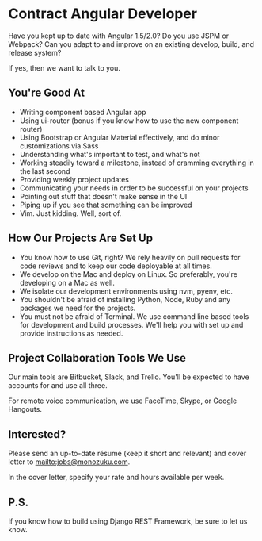 <!--
Title: Contract Angular Developer
Print Footer Left: %title
Print Footer Right: %page of %total ● %date, %time

-->

# Contract Angular Developer

Have you kept up to date with Angular 1.5/2.0? Do you use JSPM or Webpack? Can you adapt to and improve on an existing develop, build, and release system?

If yes, then we want to talk to you.

## You're Good At

* Writing component based Angular app
* Using ui-router (bonus if you know how to use the new component router)
* Using Bootstrap or Angular Material effectively, and do minor customizations via Sass
* Understanding what's important to test, and what's not
* Working steadily toward a milestone, instead of cramming everything in the last second
* Providing weekly project updates
* Communicating your needs in order to be successful on your projects
* Pointing out stuff that doesn't make sense in the UI
* Piping up if you see that something can be improved
* Vim. Just kidding. Well, sort of.

## How Our Projects Are Set Up

* You know how to use Git, right? We rely heavily on pull requests for code reviews and to keep our code deployable at all times.
* We develop on the Mac and deploy on Linux. So preferably, you're developing on a Mac as well.
* We isolate our development environments using nvm, pyenv, etc.
* You shouldn't be afraid of installing Python, Node, Ruby and any packages we need for the projects.
* You must not be afraid of Terminal. We use command line based tools for development and build processes. We'll help you with set up and provide instructions as needed.

## Project Collaboration Tools We Use

Our main tools are Bitbucket, Slack, and Trello. You'll be expected to have
accounts for and use all three.

For remote voice communication, we use FaceTime, Skype, or Google Hangouts.

## Interested?

Please send an up-to-date résumé (keep it short and relevant) and cover letter to <mailto:jobs@monozuku.com>.

In the cover letter, specify your rate and hours available per week.

## P.S.

If you know how to build using Django REST Framework, be sure to let us know.
